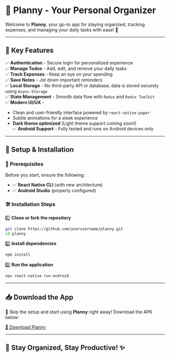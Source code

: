 # 🚀 Planny - Your Personal Organizer

Welcome to **Planny**, your go-to app for staying organized, tracking expenses, and managing your daily tasks with ease! 🎯

---

## 🌟 Key Features

✅ **Authentication** - Secure login for personalized experience  
✅ **Manage Todos** - Add, edit, and remove your daily tasks  
✅ **Track Expenses** - Keep an eye on your spending  
✅ **Save Notes** - Jot down important reminders  
✅ **Local Storage** - No third-party API or database; data is stored securely using `Async-Storage`  
✅ **State Management** - Smooth data flow with `Redux` and `Redux Toolkit`  
✅ **Modern UI/UX** -
   - Clean and user-friendly interface powered by `react-native-paper`  
   - Subtle animations for a sleek experience  
   - **Dark theme optimized** (Light theme support coming soon!)  
✅ **Android Support** - Fully tested and runs on Android devices only  

---

## 🔧 Setup & Installation

### 📌 Prerequisites
Before you start, ensure the following:
- ✅ **React Native CLI** (with new architecture)
- ✅ **Android Studio** (properly configured)

### 🛠️ Installation Steps
1️⃣ **Clone or fork the repository**
   ```sh
   git clone https://github.com/yourusername/planny.git
   cd planny
   ```
2️⃣ **Install dependencies**
   ```sh
   npm install
   ```
3️⃣ **Run the application**
   ```sh
   npx react-native run-android
   ```

---

## 📥 Download the App
🚀 Skip the setup and start using **Planny** right away! Download the APK below:

[📲 Download Planny](https://drive.google.com/file/d/1JghJWWBus0aDM1B_--7nl6xVhNKqwExD/view?usp=sharing)

---

## 📌 Stay Organized, Stay Productive! ✨

